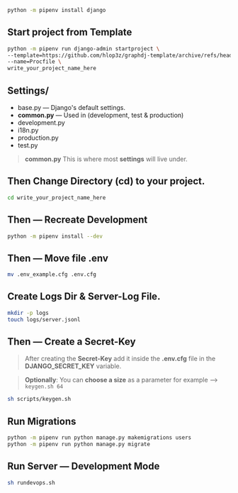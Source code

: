 ```sh
python -m pipenv install django
```

## Start project from **Template**
```sh
python -m pipenv run django-admin startproject \
--template=https://github.com/hlop3z/graphdj-template/archive/refs/heads/main.zip \
--name=Procfile \
write_your_project_name_here
```

## **Settings/** 
* base.py — Django's default settings.
* **common.py** — Used in (development, test & production)
* development.py
* i18n.py
* production.py
* test.py

> **common.py** This is where most **settings** will live under.

## Then Change Directory (**cd**) to your project.

```sh
cd write_your_project_name_here
```

## Then — Recreate **Development**
```sh
python -m pipenv install --dev
```

## Then — Move file **.env**
```sh
mv .env_example.cfg .env.cfg
```

## Create **Logs Dir** & **Server-Log File**.
```sh
mkdir -p logs
touch logs/server.jsonl
```

## Then — Create a **Secret-Key**
> After creating the **Secret-Key** add it inside the **.env.cfg** file in the **DJANGO_SECRET_KEY** variable.

> **Optionally**: You can **choose a size** as a parameter for example —> `keygen.sh 64`
```sh
sh scripts/keygen.sh
```

## Run Migrations
```sh
python -m pipenv run python manage.py makemigrations users
python -m pipenv run python manage.py migrate
```

## Run Server — Development Mode
```sh
sh rundevops.sh
```